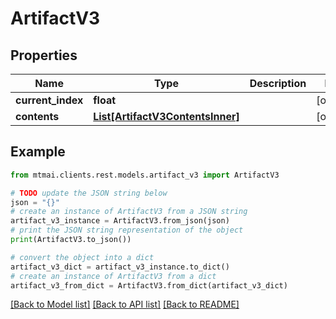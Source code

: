 # ArtifactV3


## Properties

Name | Type | Description | Notes
------------ | ------------- | ------------- | -------------
**current_index** | **float** |  | [optional] 
**contents** | [**List[ArtifactV3ContentsInner]**](ArtifactV3ContentsInner.md) |  | [optional] 

## Example

```python
from mtmai.clients.rest.models.artifact_v3 import ArtifactV3

# TODO update the JSON string below
json = "{}"
# create an instance of ArtifactV3 from a JSON string
artifact_v3_instance = ArtifactV3.from_json(json)
# print the JSON string representation of the object
print(ArtifactV3.to_json())

# convert the object into a dict
artifact_v3_dict = artifact_v3_instance.to_dict()
# create an instance of ArtifactV3 from a dict
artifact_v3_from_dict = ArtifactV3.from_dict(artifact_v3_dict)
```
[[Back to Model list]](../README.md#documentation-for-models) [[Back to API list]](../README.md#documentation-for-api-endpoints) [[Back to README]](../README.md)


